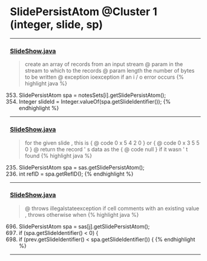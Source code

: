 # SlidePersistAtom @Cluster 1 (integer, slide, sp)

***

### [SlideShow.java](https://searchcode.com/codesearch/view/97394959/)
> create an array of records from an input stream @ param in the stream to which to the records @ param length the number of bytes to be written @ exception ioexception if an i / o error occurs 
{% highlight java %}
353. SlidePersistAtom spa = notesSets[i].getSlidePersistAtom();
354. Integer slideId = Integer.valueOf(spa.getSlideIdentifier());
{% endhighlight %}

***

### [SlideShow.java](https://searchcode.com/codesearch/view/97394959/)
> for the given slide , this is { @ code 0 x 5 4 2 0 } or { @ code 0 x 3 5 5 0 } @ return the record ' s data as the { @ code null } if it wasn ' t found 
{% highlight java %}
235. SlidePersistAtom spa = sas.getSlidePersistAtom();
236. int refID = spa.getRefID();
{% endhighlight %}

***

### [SlideShow.java](https://searchcode.com/codesearch/view/97394959/)
> @ throws illegalstateexception if cell comments with an existing value , throws otherwise when 
{% highlight java %}
696. SlidePersistAtom spa = sas[j].getSlidePersistAtom();
697. if (spa.getSlideIdentifier() < 0) {
705.   if (prev.getSlideIdentifier() < spa.getSlideIdentifier()) {
{% endhighlight %}

***

